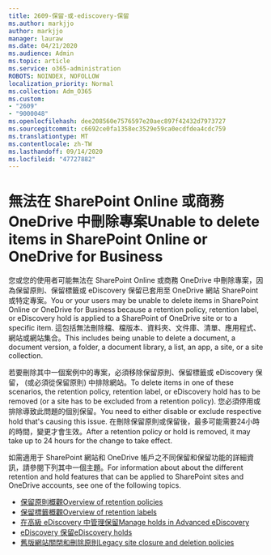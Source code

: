 ```yaml
---
title: 2609-保留-或-ediscovery-保留
ms.author: markjjo
author: markjjo
manager: lauraw
ms.date: 04/21/2020
ms.audience: Admin
ms.topic: article
ms.service: o365-administration
ROBOTS: NOINDEX, NOFOLLOW
localization_priority: Normal
ms.collection: Adm_O365
ms.custom:
- "2609"
- "9000048"
ms.openlocfilehash: dee208560e7576597e20aec897f42432d7973727
ms.sourcegitcommit: c6692ce0fa1358ec3529e59ca0ecdfdea4cdc759
ms.translationtype: MT
ms.contentlocale: zh-TW
ms.lasthandoff: 09/14/2020
ms.locfileid: "47727882"
---
```

# <a name="unable-to-delete-items-in-sharepoint-online-or-onedrive-for-business"></a><span data-ttu-id="5b4f2-102">無法在 SharePoint Online 或商務 OneDrive 中刪除專案</span><span class="sxs-lookup"><span data-stu-id="5b4f2-102">Unable to delete items in SharePoint Online or OneDrive for Business</span></span>

<span data-ttu-id="5b4f2-103">您或您的使用者可能無法在 SharePoint Online 或商務 OneDrive 中刪除專案，因為保留原則、保留標籤或 eDiscovery 保留已套用至 OneDrive 網站 SharePoint 或特定專案。</span><span class="sxs-lookup"><span data-stu-id="5b4f2-103">You or your users may be unable to delete items in SharePoint Online or OneDrive for Business because a retention policy, retention label, or eDiscovery hold is applied to a SharePoint of OneDrive site or to a specific item.</span></span> <span data-ttu-id="5b4f2-104">這包括無法刪除檔、檔版本、資料夾、文件庫、清單、應用程式、網站或網站集合。</span><span class="sxs-lookup"><span data-stu-id="5b4f2-104">This includes being unable to delete a document, a document version, a folder, a document library, a list, an app, a site, or a site collection.</span></span> 

<span data-ttu-id="5b4f2-105">若要刪除其中一個案例中的專案，必須移除保留原則、保留標籤或 eDiscovery 保留， (或必須從保留原則) 中排除網站。</span><span class="sxs-lookup"><span data-stu-id="5b4f2-105">To delete items in one of these scenarios, the retention policy, retention label, or eDiscovery hold has to be removed (or a site has to be excluded from a retention policy).</span></span> <span data-ttu-id="5b4f2-106">您必須停用或排除導致此問題的個別保留。</span><span class="sxs-lookup"><span data-stu-id="5b4f2-106">You need to either disable or exclude respective hold that's causing this issue.</span></span> <span data-ttu-id="5b4f2-107">在刪除保留原則或保留後，最多可能需要24小時的時間，變更才會生效。</span><span class="sxs-lookup"><span data-stu-id="5b4f2-107">After a retention policy or hold is removed, it may take up to 24 hours for the change to take effect.</span></span> 

<span data-ttu-id="5b4f2-108">如需適用于 SharePoint 網站和 OneDrive 帳戶之不同保留和保留功能的詳細資訊，請參閱下列其中一個主題。</span><span class="sxs-lookup"><span data-stu-id="5b4f2-108">For information about about the different retention and hold features that can be applied to SharePoint sites and OneDrive accounts, see one of the following topics.</span></span>

- [<span data-ttu-id="5b4f2-109">保留原則概觀</span><span class="sxs-lookup"><span data-stu-id="5b4f2-109">Overview of retention policies</span></span>](https://docs.microsoft.com/microsoft-365/compliance/retention-policies)
- [<span data-ttu-id="5b4f2-110">保留標籤概觀</span><span class="sxs-lookup"><span data-stu-id="5b4f2-110">Overview of retention labels</span></span>](https://docs.microsoft.com/microsoft-365/compliance/labels)
- [<span data-ttu-id="5b4f2-111">在高級 eDiscovery 中管理保留</span><span class="sxs-lookup"><span data-stu-id="5b4f2-111">Manage holds in Advanced eDiscovery</span></span>](https://docs.microsoft.com/microsoft-365/compliance/managing-holds)
- [<span data-ttu-id="5b4f2-112">eDiscovery 保留</span><span class="sxs-lookup"><span data-stu-id="5b4f2-112">eDiscovery holds</span></span>](https://docs.microsoft.com/microsoft-365/compliance/ediscovery-cases#step-4-place-content-locations-on-hold)
- [<span data-ttu-id="5b4f2-113">舊版網站關閉和刪除原則</span><span class="sxs-lookup"><span data-stu-id="5b4f2-113">Legacy site closure and deletion policies</span></span>](https://support.office.com/article/Use-policies-for-site-closure-and-deletion-A8280D82-27FD-48C5-9ADF-8A5431208BA5)